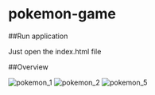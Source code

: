# pokemon-game

##Run application

Just open the index.html file

##Overview

![pokemon_1](https://user-images.githubusercontent.com/79951928/167513313-dd12fa88-889e-4f5f-88f6-771655f3250e.PNG)
![pokemon_2](https://user-images.githubusercontent.com/79951928/167513337-570bb60f-9790-4354-8be6-1a35634ada23.PNG)
![pokemon_5](https://user-images.githubusercontent.com/79951928/167746851-ffbbc1c8-af9c-46ff-b5b6-e7179b479672.PNG)
